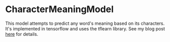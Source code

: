 # CharacterMeaningModel

This model attempts to predict any word's meaning based on its characters. It's implemented in tensorflow and uses the tflearn library.  See my blog post [here](http://ijdykeman.github.io/ml/2017/01/03/chars-to-vec.html) for details.
